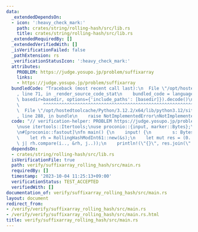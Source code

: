 ```yaml
---
data:
  _extendedDependsOn:
  - icon: ':heavy_check_mark:'
    path: crates/string/rolling-hash/src/lib.rs
    title: crates/string/rolling-hash/src/lib.rs
  _extendedRequiredBy: []
  _extendedVerifiedWith: []
  _isVerificationFailed: false
  _pathExtension: rs
  _verificationStatusIcon: ':heavy_check_mark:'
  attributes:
    PROBLEM: https://judge.yosupo.jp/problem/suffixarray
    links:
    - https://judge.yosupo.jp/problem/suffixarray
  bundledCode: "Traceback (most recent call last):\n  File \"/opt/hostedtoolcache/Python/3.12.2/x64/lib/python3.12/site-packages/onlinejudge_verify/documentation/build.py\"\
    , line 71, in _render_source_code_stat\n    bundled_code = language.bundle(stat.path,\
    \ basedir=basedir, options={'include_paths': [basedir]}).decode()\n          \
    \         ^^^^^^^^^^^^^^^^^^^^^^^^^^^^^^^^^^^^^^^^^^^^^^^^^^^^^^^^^^^^^^^^^^^^^^^^^^^^^^^^^\n\
    \  File \"/opt/hostedtoolcache/Python/3.12.2/x64/lib/python3.12/site-packages/onlinejudge_verify/languages/rust.py\"\
    , line 288, in bundle\n    raise NotImplementedError\nNotImplementedError\n"
  code: "// verification-helper: PROBLEM https://judge.yosupo.jp/problem/suffixarray\n\
    \nuse itertools::Itertools;\nuse proconio::{input, marker::Bytes};\nuse rolling_hash::RollingHashModInt61;\n\
    \n#[proconio::fastout]\nfn main() {\n    input! {\n        s: Bytes,\n    }\n\
    \    let rh = RollingHashModInt61::new(&s);\n    let mut res = (0..s.len()).sorted_by(|i,\
    \ j| rh.compare(i.., &rh, j..));\n    println!(\"{}\", res.join(\" \"));\n}\n"
  dependsOn:
  - crates/string/rolling-hash/src/lib.rs
  isVerificationFile: true
  path: verify/suffixarray_rolling_hash/src/main.rs
  requiredBy: []
  timestamp: '2023-10-04 11:25:13+09:00'
  verificationStatus: TEST_ACCEPTED
  verifiedWith: []
documentation_of: verify/suffixarray_rolling_hash/src/main.rs
layout: document
redirect_from:
- /verify/verify/suffixarray_rolling_hash/src/main.rs
- /verify/verify/suffixarray_rolling_hash/src/main.rs.html
title: verify/suffixarray_rolling_hash/src/main.rs
---
```

